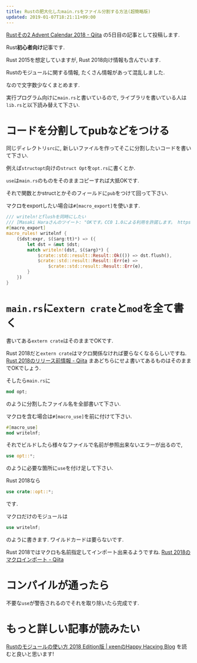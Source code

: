 ```yaml
---
title: Rustの肥大化したmain.rsをファイル分割する方法(超簡略版)
updated: 2019-01-07T18:21:11+09:00
---
```


[Rustその2 Advent Calendar 2018 - Qiita](https://qiita.com/advent-calendar/2018/rust2)
の5日目の記事として投稿します.

Rust**初心者向け**記事です.

Rust 2015を想定していますが,
Rust 2018向け情報も含んでいます.

Rustのモジュールに関する情報,
たくさん情報があって混乱しました.

なので文字数少なくまとめます.

実行プログラム向けに`main.rs`と書いているので,
ライブラリを書いている人は`lib.rs`と以下読み替えて下さい.

# コードを分割してpubなどをつける

同じディレクトリ`src`に,
新しいファイルを作ってそこに分割したいコードを書いて下さい.

例えば`structopt`向けの`struct Opt`を`opt.rs`に書くとか.

`use`は`main.rs`のものをそのままコピーすれば大抵OKです.

それで関数とかstructとかそのフィールドに`pub`をつけて回って下さい.

マクロをexportしたい場合は`#[macro_export]`を使います.

~~~rs
/// writeln!とflushを同時にしたい
/// [Masaki Haraさんのツイート: "OKです。CC0 1.0による利用を許諾します。 https://t.co/Co5FXvjWBn… "](https://twitter.com/qnighy/status/1065922217135955968)
#[macro_export]
macro_rules! writelnf {
    ($dst:expr, $($arg:tt)*) => ({
        let dst = &mut $dst;
        match writeln!(dst, $($arg)*) {
            $crate::std::result::Result::Ok(()) => dst.flush(),
            $crate::std::result::Result::Err(e) =>
                $crate::std::result::Result::Err(e),
        }
    })
}
~~~

# `main.rs`に`extern crate`と`mod`を全て書く

書いてある`extern crate`はそのままでOKです.

Rust 2018だと`extern crate`はマクロ関係なければ要らなくなるらしいですね.
[Rust 2018のリリース前情報 - Qiita](https://qiita.com/garkimasera/items/1bc973eae60fe0c10210)
まあどちらにせよ書いてあるものはそのままでOKでしょう.

そしたら`main.rs`に

~~~rs
mod opt;
~~~

のように分割したファイル名を全部書いて下さい.

マクロを含む場合は`#[macro_use]`を前に付けて下さい.

~~~rs
#[macro_use]
mod writelnf;
~~~

それでビルドしたら様々なファイルで名前が参照出来ないエラーが出るので,

~~~rs
use opt::*;
~~~

のように必要な箇所に`use`を付け足して下さい.

Rust 2018なら

~~~rs
use crate::opt::*;
~~~

です.

マクロだけのモジュールは

~~~rs
use writelnf;
~~~

のように書きます.
ワイルドカードは要らないです.

Rust 2018ではマクロも名前指定してインポート出来るようですね.
[Rust 2018のマクロインポート - Qiita](https://qiita.com/dalance/items/e736f642460ae74d506e)

# コンパイルが通ったら

不要な`use`が警告されるのでそれを取り除いたら完成です.

# もっと詳しい記事が読みたい

[Rustのモジュールの使い方 2018 Edition版 | κeenのHappy Hacκing Blog](https://keens.github.io/blog/2018/12/08/rustnomoju_runotsukaikata_2018_editionhan/)
を読むと良いと思います!
